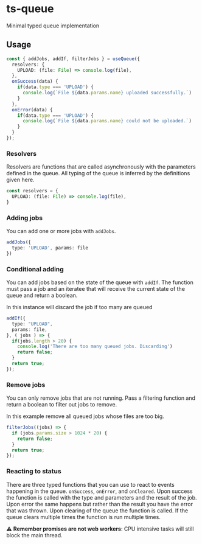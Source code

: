 # ts-queue

Minimal typed queue implementation

## Usage

```typescript
const { addJobs, addIf, filterJobs } = useQueue({
  resolvers: {
    UPLOAD: (file: File) => console.log(file),
  },
  onSuccess(data) {
    if(data.type === 'UPLOAD') {
      console.log(`File ${data.params.name} uploaded successfully.`)
    }
  },
  onError(data) {
    if(data.type === 'UPLOAD') {
      console.log(`File ${data.params.name} could not be uploaded.`)
    }
  }
});
```

### Resolvers
Resolvers are functions that are called asynchronously with the parameters defined in the queue. All typing of the queue is inferred by the definitions given here.

```typescript
const resolvers = {
  UPLOAD: (file: File) => console.log(file),
}
```

### Adding jobs
You can add one or more jobs with `addJobs`.
```typescript
addJobs({
  type: 'UPLOAD', params: file
})

```

### Conditional adding
You can add jobs based on the state of the queue with `addIf`. The function must pass a job and an iteratee that will receive the current state of the queue and return a boolean.

In this instance will discard the job if too many are queued
```typescript
addIf({
  type: "UPLOAD",
  params: file,
}, ( jobs ) => {
  if(jobs.length > 20) {
    console.log('There are too many queued jobs. Discarding')
    return false;
  }
  return true;
});
```

### Remove jobs
You can only remove jobs that are not running.
Pass a filtering function and return a boolean to filter out jobs to remove.

In this example remove all queued jobs whose files are too big.
```typescript
filterJobs((jobs) => {
  if (jobs.params.size > 1024 * 20) {
    return false;
  }
  return true;
});
```

### Reacting to status
There are three typed functions that you can use to react to events happening in the queue. `onSuccess`, `onError`, and `onCleared`.
Upon success the function is called with the type and parameters and the result of the job.
Upon error the same happens but rather than the result you have the error that was thrown.
Upon clearing of the queue the function is called.
If the queue clears multiple times the function is run multiple times.

:warning: **Remember promises are not web workers**: CPU intensive tasks will still block the main thread.